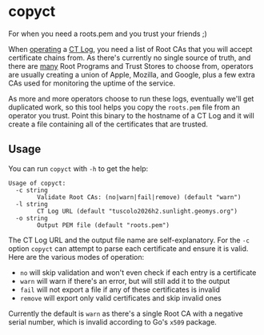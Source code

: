 # copyct
For when you need a roots.pem and you trust your friends ;)

When
[operating](https://ipng.ch/s/articles/2025/07/26/certificate-transparency-part-1/)
a [CT Log](https://certificate.transparency.dev/), you need a list of Root CAs
that you will accept certificate chains from. As there's currently no single
source of truth, and there are [many](https://github.com/daknob/root-programs)
Root Programs and Trust Stores to choose from, operators are usually creating a
union of Apple, Mozilla, and Google, plus a few extra CAs used for monitoring
the uptime of the service.

As more and more operators choose to run these logs, eventually we'll get
duplicated work, so this tool helps you copy the `roots.pem` file from an
operator you trust. Point this binary to the hostname of a CT Log and it will
create a file containing all of the certificates that are trusted.

## Usage

You can run `copyct` with `-h` to get the help:

```
Usage of copyct:
  -c string
        Validate Root CAs: (no|warn|fail|remove) (default "warn")
  -l string
        CT Log URL (default "tuscolo2026h2.sunlight.geomys.org")
  -o string
        Output PEM file (default "roots.pem")
```

The CT Log URL and the output file name are self-explanatory. For the `-c`
option `copyct` can attempt to parse each certificate and ensure it is valid.
Here are the various modes of operation:

* `no` will skip validation and won't even check if each entry is a certificate
* `warn` will warn if there's an error, but will still add it to the output
* `fail` will not export a file if any of these certificates is invalid
* `remove` will export only valid certificates and skip invalid ones

Currently the default is `warn` as there's a single Root CA with a negative
serial number, which is invalid according to Go's `x509` package.
